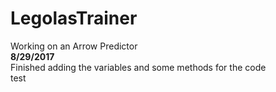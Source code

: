 # LegolasTrainer
Working on an Arrow Predictor</br>
<b>8/29/2017</b> <br/>
Finished adding the variables and some methods for the code<br/>
test
